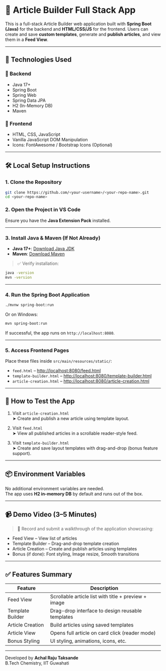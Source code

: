 # 📰 Article Builder Full Stack App

This is a full-stack Article Builder web application built with **Spring Boot (Java)** for the backend and **HTML/CSS/JS** for the frontend. Users can create and save **custom templates**, generate and **publish articles**, and view them in a **Feed View**.  

---

## 🔧 Technologies Used

### 📌 Backend
- Java 17+
- Spring Boot
- Spring Web
- Spring Data JPA
- H2 (In-Memory DB)
- Maven

### 🎨 Frontend
- HTML, CSS, JavaScript
- Vanilla JavaScript DOM Manipulation
- Icons: FontAwesome / Bootstrap Icons (Optional)

---

## 🛠️ Local Setup Instructions

### 1. Clone the Repository

```bash
git clone https://github.com/<your-username>/<your-repo-name>.git
cd <your-repo-name>
```

### 2. Open the Project in VS Code

Ensure you have the **Java Extension Pack** installed.

---

### 3. Install Java & Maven (If Not Already)

- **Java 17+**: [Download Java JDK](https://adoptium.net/)
- **Maven**: [Download Maven](https://maven.apache.org/download.cgi)

> ✅ Verify installation:
```bash
java -version
mvn -version
```

---

### 4. Run the Spring Boot Application

```bash
./mvnw spring-boot:run
```

Or on Windows:

```bash
mvn spring-boot:run
```

If successful, the app runs on `http://localhost:8080`.

---

### 5. Access Frontend Pages

Place these files inside `src/main/resources/static/`:

- `feed.html` – [http://localhost:8080/feed.html](http://localhost:8080/feed.html)
- `template-builder.html` – [http://localhost:8080/template-builder.html](http://localhost:8080/template-builder.html)
- `article-creation.html` – [http://localhost:8080/article-creation.html](http://localhost:8080/article-creation.html)

---

## 🧪 How to Test the App

1. Visit `article-creation.html`  
   ➤ Create and publish a new article using template layout.

2. Visit `feed.html`  
   ➤ View all published articles in a scrollable reader-style feed.

3. Visit `template-builder.html`  
   ➤ Create and save layout templates with drag-and-drop (bonus feature support).

---

## 📦 Environment Variables

No additional environment variables are needed.  
The app uses **H2 in-memory DB** by default and runs out of the box.

---

## 📹 Demo Video (3–5 Minutes)

> 🔗 Record and submit a walkthrough of the application showcasing:
- Feed View – View list of articles
- Template Builder – Drag-and-drop template creation
- Article Creation – Create and publish articles using templates
- Bonus (if done): Font styling, Image resize, Smooth transitions

---

## ✅ Features Summary

| Feature                  | Description                                           |
|--------------------------|-------------------------------------------------------|
| Feed View                | Scrollable article list with title + preview + image |
| Template Builder         | Drag-drop interface to design reusable templates     |
| Article Creation         | Build articles using saved templates                 |
| Article View             | Opens full article on card click (reader mode)       |
| Bonus Styling            | UI styling, animations, icons, etc.                  |

---




Developed by **Achal Raju Taksande**  
B.Tech Chemistry, IIT Guwahati  
